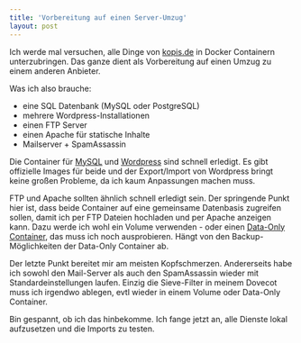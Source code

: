 ```yaml
---
title: 'Vorbereitung auf einen Server-Umzug'
layout: post
---
```

Ich werde mal versuchen, alle Dinge von [kopis.de][0] in Docker Containern unterzubringen. Das ganze dient als Vorbereitung auf einen Umzug zu einem anderen Anbieter.

Was ich also brauche:

- eine SQL Datenbank (MySQL oder PostgreSQL)
- mehrere Wordpress-Installationen
- einen FTP Server
- einen Apache für statische Inhalte
- Mailserver + SpamAssassin

Die Container für [MySQL][1] und [Wordpress][2] sind schnell erledigt. Es gibt offizielle Images für beide und der Export/Import von Wordpress bringt keine großen Probleme, da ich kaum Anpassungen machen muss.

FTP und Apache sollten ähnlich schnell erledigt sein. Der springende Punkt hier ist, dass beide Container auf eine gemeinsame Datenbasis zugreifen sollen, damit ich per FTP Dateien hochladen und per Apache anzeigen kann. Dazu werde ich wohl ein Volume verwenden - oder einen [Data-Only Container][3], das muss ich noch ausprobieren. Hängt von den Backup-Möglichkeiten der Data-Only Container ab.

Der letzte Punkt bereitet mir am meisten Kopfschmerzen. Andererseits habe ich sowohl den Mail-Server als auch den SpamAssassin wieder mit Standardeinstellungen laufen. Einzig die Sieve-Filter in meinem Dovecot muss ich irgendwo ablegen, evtl wieder in einem Volume oder Data-Only Container.

Bin gespannt, ob ich das hinbekomme. Ich fange jetzt an, alle Dienste lokal aufzusetzen und die Imports zu testen.﻿

[0]: http://www.kopis.de/
[1]: https://registry.hub.docker.com/_/mysql/
[2]: https://registry.hub.docker.com/_/wordpress/
[3]: http://docs.docker.com/userguide/dockervolumes/


